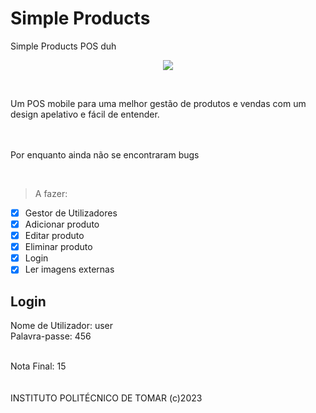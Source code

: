 # Simple Products
Simple Products POS duh

<p align="center">
  <img src="https://i.imgur.com/zF0u9fS_d.png">
</p>
</br>
<!--https://imgur.com/a/O3MSEhw-->

Um POS mobile para uma melhor gestão de produtos e vendas com um design apelativo e fácil de entender.

</br></br>
Por enquanto ainda não se encontraram bugs</br>
<!--*De resto **acho** q tá bom*-->
</br>

> A fazer:
- [x] Gestor de Utilizadores
- [x] Adicionar produto
- [x] Editar produto
- [x] Eliminar produto
- [x] Login
- [x] Ler imagens externas

## Login

Nome de Utilizador: user</br>
Palavra-passe: 456

</br>Nota Final: 15
</br>
</br>
</br>INSTITUTO POLITÉCNICO DE TOMAR (c)2023

